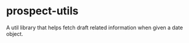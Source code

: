 # prospect-utils

A util library that helps fetch draft related information when given a date object.
